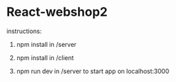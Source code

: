 # React-webshop2

instructions:
1. npm install in /server
2. npm install in /client

3. npm run dev in /server to start app on localhost:3000
